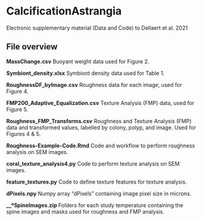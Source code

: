# CalcificationAstrangia
Electronic supplementary material (Data and Code) to Dellaert et al. 2021

## File overview

**MassChange.csv** Buoyant weight data used for Figure 2. 

**Symbiont_density.xlsx** Symbiont density data used for Table 1.

**RoughnessDF_byImage.csv** Roughness data for each image, used for Figure 4.

**FMP200_Adaptive_Equalization.csv** Texture Analysis (FMP) data, used for Figure 5. 

**Roughness_FMP_Transforms.csv** Roughness and Texture Analysis (FMP) data and transformed values, labelled by colony, polyp, and image. Used for Figures 4 & 5. 

**Roughness-Example-Code.Rmd** Code and workflow to perform roughness analysis on SEM images.

**coral_texture_analysis4.py** Code to perform texture analysis on SEM images.

**feature_textures.py** Code to define texture features for texture analysis.

**dPixels.npy** Numpy array “dPixels” containing image pixel size in microns.

**__ºSpineImages.zip** Folders for each study temperature containing the spine images and masks used for roughness and FMP analysis.

